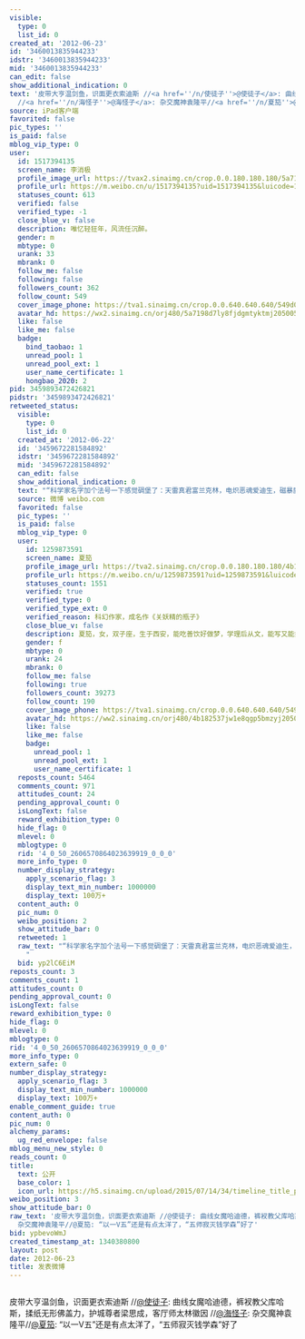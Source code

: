 ```yaml
---
visible:
  type: 0
  list_id: 0
created_at: '2012-06-23'
id: '3460013835944233'
idstr: '3460013835944233'
mid: '3460013835944233'
can_edit: false
show_additional_indication: 0
text: '皮带大亨温剑鱼，识面更衣索迪斯 //<a href=''/n/使徒子''>@使徒子</a>: 曲线女魔哈迪德，裤衩教父库哈斯，揉纸无形佛盖力，护城尊者梁思成，客厅师太林徽因
  //<a href=''/n/海怪子''>@海怪子</a>: 杂交魔神袁隆平//<a href=''/n/夏笳''>@夏笳</a>: “以一V五”还是有点太洋了，“五师寂灭钱学森”好了'
source: iPad客户端
favorited: false
pic_types: ''
is_paid: false
mblog_vip_type: 0
user:
  id: 1517394135
  screen_name: 李消极
  profile_image_url: https://tvax2.sinaimg.cn/crop.0.0.180.180.180/5a7198d7ly8fjdgmtyktmj20500500so.jpg?KID=imgbed,tva&Expires=1606399829&ssig=7KUz3c7Vdz
  profile_url: https://m.weibo.cn/u/1517394135?uid=1517394135&luicode=10000011&lfid=2304131517394135_-_WEIBO_SECOND_PROFILE_WEIBO
  statuses_count: 613
  verified: false
  verified_type: -1
  close_blue_v: false
  description: 唯忆轻狂年，风流任沉醉。
  gender: m
  mbtype: 0
  urank: 33
  mbrank: 0
  follow_me: false
  following: false
  followers_count: 362
  follow_count: 549
  cover_image_phone: https://tva1.sinaimg.cn/crop.0.0.640.640.640/549d0121tw1egm1kjly3jj20hs0hsq4f.jpg
  avatar_hd: https://wx2.sinaimg.cn/orj480/5a7198d7ly8fjdgmtyktmj20500500so.jpg
  like: false
  like_me: false
  badge:
    bind_taobao: 1
    unread_pool: 1
    unread_pool_ext: 1
    user_name_certificate: 1
    hongbao_2020: 2
pid: 3459893472426821
pidstr: '3459893472426821'
retweeted_status:
  visible:
    type: 0
    list_id: 0
  created_at: '2012-06-22'
  id: '3459672281584892'
  idstr: '3459672281584892'
  mid: '3459672281584892'
  can_edit: false
  show_additional_indication: 0
  text: "“科学家名字加个法号一下感觉碉堡了：天雷真君富兰克林，电炽恶魂爱迪生，磁暴魔王特斯拉，屏蔽尊者法拉第，万法归一麦克斯韦，不准道人海森堡，虐猫狂人薛定谔，波粒双形爱因斯坦，定量贤者普朗克，核链法师费米……”还应该加上以一V五钱学森，梨花老君杨振宁，不动明王霍金，和搅基大手谢尔顿好吧 "
  source: 微博 weibo.com
  favorited: false
  pic_types: ''
  is_paid: false
  mblog_vip_type: 0
  user:
    id: 1259873591
    screen_name: 夏笳
    profile_image_url: https://tva2.sinaimg.cn/crop.0.0.180.180.180/4b182537jw1e8qgp5bmzyj2050050aa8.jpg?KID=imgbed,tva&Expires=1606399829&ssig=nNGUByKM9e
    profile_url: https://m.weibo.cn/u/1259873591?uid=1259873591&luicode=10000011&lfid=2304131517394135_-_WEIBO_SECOND_PROFILE_WEIBO
    statuses_count: 1551
    verified: true
    verified_type: 0
    verified_type_ext: 0
    verified_reason: 科幻作家，成名作《关妖精的瓶子》
    close_blue_v: false
    description: 夏笳，女，双子座，生于西安，能吃善饮好做梦，学理后从文，能写又能打，现居北京，宅且文艺着。
    gender: f
    mbtype: 0
    urank: 24
    mbrank: 0
    follow_me: false
    following: true
    followers_count: 39273
    follow_count: 190
    cover_image_phone: https://tva1.sinaimg.cn/crop.0.0.640.640.640/549d0121tw1egm1kjly3jj20hs0hsq4f.jpg
    avatar_hd: https://ww2.sinaimg.cn/orj480/4b182537jw1e8qgp5bmzyj2050050aa8.jpg
    like: false
    like_me: false
    badge:
      unread_pool: 1
      unread_pool_ext: 1
      user_name_certificate: 1
  reposts_count: 5464
  comments_count: 971
  attitudes_count: 24
  pending_approval_count: 0
  isLongText: false
  reward_exhibition_type: 0
  hide_flag: 0
  mlevel: 0
  mblogtype: 0
  rid: '4_0_50_2606570864023639919_0_0_0'
  more_info_type: 0
  number_display_strategy:
    apply_scenario_flag: 3
    display_text_min_number: 1000000
    display_text: 100万+
  content_auth: 0
  pic_num: 0
  weibo_position: 2
  show_attitude_bar: 0
  retweeted: 1
  raw_text: "“科学家名字加个法号一下感觉碉堡了：天雷真君富兰克林，电炽恶魂爱迪生，磁暴魔王特斯拉，屏蔽尊者法拉第，万法归一麦克斯韦，不准道人海森堡，虐猫狂人薛定谔，波粒双形爱因斯坦，定量贤者普朗克，核链法师费米……”还应该加上以一V五钱学森，梨花老君杨振宁，不动明王霍金，和搅基大手谢尔顿好吧
    ​​​"
  bid: yp2lC6EiM
reposts_count: 3
comments_count: 1
attitudes_count: 0
pending_approval_count: 0
isLongText: false
reward_exhibition_type: 0
hide_flag: 0
mlevel: 0
mblogtype: 0
rid: '4_0_50_2606570864023639919_0_0_0'
more_info_type: 0
extern_safe: 0
number_display_strategy:
  apply_scenario_flag: 3
  display_text_min_number: 1000000
  display_text: 100万+
enable_comment_guide: true
content_auth: 0
pic_num: 0
alchemy_params:
  ug_red_envelope: false
mblog_menu_new_style: 0
reads_count: 0
title:
  text: 公开
  base_color: 1
  icon_url: https://h5.sinaimg.cn/upload/2015/07/14/34/timeline_title_public_default.png
weibo_position: 3
show_attitude_bar: 0
raw_text: '皮带大亨温剑鱼，识面更衣索迪斯 //@使徒子: 曲线女魔哈迪德，裤衩教父库哈斯，揉纸无形佛盖力，护城尊者梁思成，客厅师太林徽因 //@海怪子:
  杂交魔神袁隆平//@夏笳: “以一V五”还是有点太洋了，“五师寂灭钱学森”好了'
bid: ypbevoWmJ
created_timestamp_at: 1340380800
layout: post
date: 2012-06-23
title: 发表微博
---
```


![]()

皮带大亨温剑鱼，识面更衣索迪斯 //<a href='/n/使徒子'>@使徒子</a>: 曲线女魔哈迪德，裤衩教父库哈斯，揉纸无形佛盖力，护城尊者梁思成，客厅师太林徽因 //<a href='/n/海怪子'>@海怪子</a>: 杂交魔神袁隆平//<a href='/n/夏笳'>@夏笳</a>: “以一V五”还是有点太洋了，“五师寂灭钱学森”好了

